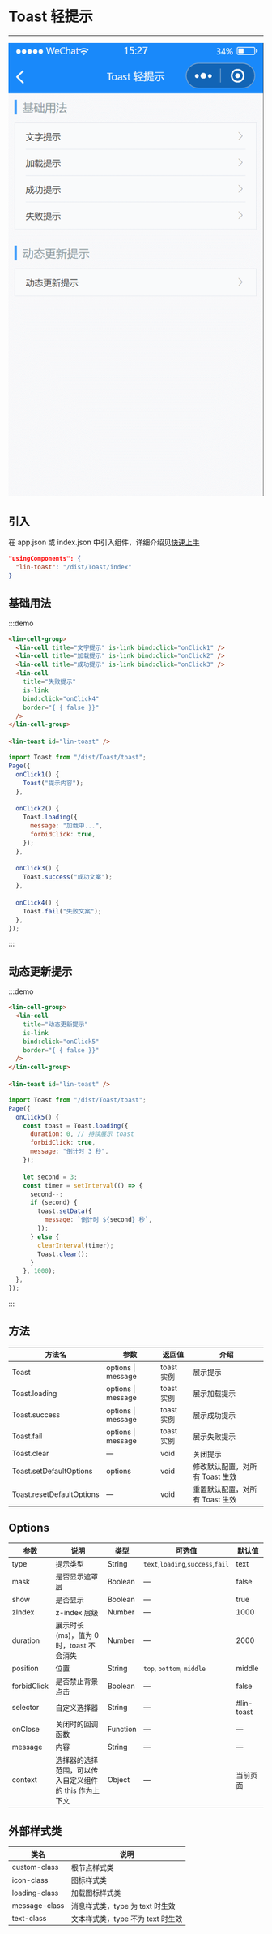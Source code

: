 # Toast 轻提示

---

 <div class="demo-outer-container">
     <div class="demo-inner-container">
        <div class="demo-content">
            <img class="demo-image" src='../../componentImage/toast.gif' />
        </div>
     </div>
 </div>

## 引入

在 app.json 或 index.json 中引入组件，详细介绍见[快速上手](/#/start)

```json
"usingComponents": {
  "lin-toast": "/dist/Toast/index"
}
```

## 基础用法

:::demo

```html
<lin-cell-group>
  <lin-cell title="文字提示" is-link bind:click="onClick1" />
  <lin-cell title="加载提示" is-link bind:click="onClick2" />
  <lin-cell title="成功提示" is-link bind:click="onClick3" />
  <lin-cell
    title="失败提示"
    is-link
    bind:click="onClick4"
    border="{ { false }}"
  />
</lin-cell-group>

<lin-toast id="lin-toast" />
```

```javascript
import Toast from "/dist/Toast/toast";
Page({
  onClick1() {
    Toast("提示内容");
  },

  onClick2() {
    Toast.loading({
      message: "加载中...",
      forbidClick: true,
    });
  },

  onClick3() {
    Toast.success("成功文案");
  },

  onClick4() {
    Toast.fail("失败文案");
  },
});
```

:::

## 动态更新提示

:::demo

```html
<lin-cell-group>
  <lin-cell
    title="动态更新提示"
    is-link
    bind:click="onClick5"
    border="{ { false }}"
  />
</lin-cell-group>

<lin-toast id="lin-toast" />
```

```javascript
import Toast from "/dist/Toast/toast";
Page({
  onClick5() {
    const toast = Toast.loading({
      duration: 0, // 持续展示 toast
      forbidClick: true,
      message: "倒计时 3 秒",
    });

    let second = 3;
    const timer = setInterval(() => {
      second--;
      if (second) {
        toast.setData({
          message: `倒计时 ${second} 秒`,
        });
      } else {
        clearInterval(timer);
        Toast.clear();
      }
    }, 1000);
  },
});
```

:::

## 方法

| 方法名                    | 参数                   | 返回值     | 介绍                            |
| ------------------------- | ---------------------- | ---------- | ------------------------------- |
| Toast                     | options &#124; message | toast 实例 | 展示提示                        |
| Toast.loading             | options &#124; message | toast 实例 | 展示加载提示                    |
| Toast.success             | options &#124; message | toast 实例 | 展示成功提示                    |
| Toast.fail                | options &#124; message | toast 实例 | 展示失败提示                    |
| Toast.clear               | —                      | void       | 关闭提示                        |
| Toast.setDefaultOptions   | options                | void       | 修改默认配置，对所有 Toast 生效 |
| Toast.resetDefaultOptions | —                      | void       | 重置默认配置，对所有 Toast 生效 |

## Options

| 参数        | 说明                                                   | 类型     | 可选值                            | 默认值     |
| ----------- | ------------------------------------------------------ | -------- | --------------------------------- | ---------- |
| type        | 提示类型                                               | String   | `text`,`loading`,`success`,`fail` | text       |
| mask        | 是否显示遮罩层                                         | Boolean  | —                                 | false      |
| show        | 是否显示                                               | Boolean  | —                                 | true       |
| zIndex      | z-index 层级                                           | Number   | —                                 | 1000       |
| duration    | 展示时长(ms)，值为 0 时，toast 不会消失                | Number   | —                                 | 2000       |
| position    | 位置                                                   | String   | `top`, `bottom`, `middle`         | middle     |
| forbidClick | 是否禁止背景点击                                       | Boolean  | —                                 | false      |
| selector    | 自定义选择器                                           | String   | —                                 | #lin-toast |
| onClose     | 关闭时的回调函数                                       | Function | —                                 | —          |
| message     | 内容                                                   | String   | —                                 | —          |
| context     | 选择器的选择范围，可以传入自定义组件的 this 作为上下文 | Object   | —                                 | 当前页面   |

## 外部样式类

| 类名      | 说明                              |
| ------------- | --------------------------------- |
| custom-class  | 根节点样式类                      |
| icon-class    | 图标样式类                        |
| loading-class | 加载图标样式类                    |
| message-class | 消息样式类，type 为 text 时生效   |
| text-class    | 文本样式类，type 不为 text 时生效 |
